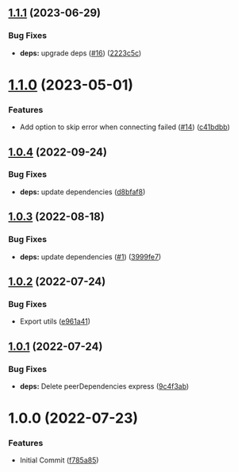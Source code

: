 ## [1.1.1](https://github.com/hirasawaau/nest-typegoose/compare/v1.1.0...v1.1.1) (2023-06-29)


### Bug Fixes

* **deps:** upgrade deps ([#16](https://github.com/hirasawaau/nest-typegoose/issues/16)) ([2223c5c](https://github.com/hirasawaau/nest-typegoose/commit/2223c5c88eb1c4782e8d489cb025c14137f10ed6))

# [1.1.0](https://github.com/hirasawaau/nest-typegoose/compare/v1.0.4...v1.1.0) (2023-05-01)


### Features

* Add option to skip error when connecting failed ([#14](https://github.com/hirasawaau/nest-typegoose/issues/14)) ([c41bdbb](https://github.com/hirasawaau/nest-typegoose/commit/c41bdbb75016c148f6965ea531b12c8537311934))

## [1.0.4](https://github.com/hirasawaau/nest-typegoose/compare/v1.0.3...v1.0.4) (2022-09-24)


### Bug Fixes

* **deps:** update dependencies ([d8bfaf8](https://github.com/hirasawaau/nest-typegoose/commit/d8bfaf8c755c52b3843366b9c7d351d16ef1e887))

## [1.0.3](https://github.com/hirasawaau/nest-typegoose/compare/v1.0.2...v1.0.3) (2022-08-18)


### Bug Fixes

* **deps:** update dependencies ([#1](https://github.com/hirasawaau/nest-typegoose/issues/1)) ([3999fe7](https://github.com/hirasawaau/nest-typegoose/commit/3999fe70249dfba08c2671252d62038572c90cd7))

## [1.0.2](https://github.com/hirasawaau/nest-typegoose/compare/v1.0.1...v1.0.2) (2022-07-24)


### Bug Fixes

* Export utils ([e961a41](https://github.com/hirasawaau/nest-typegoose/commit/e961a41f0eee5571cf7c880b28222b8ce5457efe))

## [1.0.1](https://github.com/hirasawaau/nest-typegoose/compare/v1.0.0...v1.0.1) (2022-07-24)


### Bug Fixes

* **deps:** Delete peerDependencies express ([9c4f3ab](https://github.com/hirasawaau/nest-typegoose/commit/9c4f3ab94ffc7ce20802ff6b4a85be13fd9bfcf6))

# 1.0.0 (2022-07-23)


### Features

* Initial Commit ([f785a85](https://github.com/hirasawaau/nest-typegoose/commit/f785a85c5acdd7db81b0bdaed2b8902369d70954))
